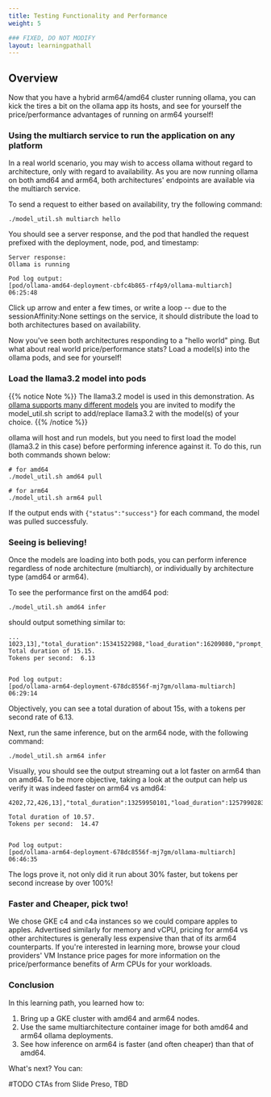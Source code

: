 ```yaml
---
title: Testing Functionality and Performance
weight: 5

### FIXED, DO NOT MODIFY
layout: learningpathall
---
```


## Overview
Now that you have a hybrid arm64/amd64 cluster running ollama, you can kick the tires a bit on the ollama app its hosts, and see for yourself the price/performance advantages of running on arm64 yourself!

### Using the multiarch service to run the application on any platform
In a real world scenario, you may wish to access ollama without regard to architecture, only with regard to availability.  As you are now running ollama on both amd64 and arm64, both architectures' endpoints are available via the multiarch service.

To send a request to either based on availability, try the following command:

```commandline
./model_util.sh multiarch hello
```

You should see a server response, and the pod that handled the request prefixed with the deployment, node, pod, and timestamp:

```commandline
Server response:
Ollama is running

Pod log output:
[pod/ollama-amd64-deployment-cbfc4b865-rf4p9/ollama-multiarch] 06:25:48
```

Click up arrow and enter a few times, or write a loop -- due to the sessionAffinity:None settings on the service, it should distribute the load to both architectures based on availability.

Now you've seen both architectures responding to a "hello world" ping.  But what about real world price/performance stats?  Load a model(s) into the ollama pods, and see for yourself!

### Load the llama3.2 model into pods

{{% notice Note %}}
The llama3.2 model is used in this demonstration.  As [ollama supports many different models](https://ollama-operator.ayaka.io/pages/en/guide/supported-models) you are invited to modify the model_util.sh script to add/replace llama3.2 with the model(s) of your choice.
{{% /notice %}}

ollama will host and run models, but you need to first load the model (llama3.2 in this case) before performing inference against it.  To do this, run both commands shown below:

```commandline
# for amd64
./model_util.sh amd64 pull

# for arm64
./model_util.sh arm64 pull
```
If the output ends with ```{"status":"success"}``` for each command, the model was pulled successfuly.

### Seeing is believing!

Once the models are loading into both pods, you can perform inference regardless of node architecture (multiarch), or individually by architecture type (amd64 or arm64).  

To see the performance first on the amd64 pod:

```commandline
./model_util.sh amd64 infer
```
should output something similar to:

```commandline
...
1023,13],"total_duration":15341522988,"load_duration":16209080,"prompt_eval_count":32,"prompt_eval_duration":164000000,"eval_count":93,"eval_duration":15159000000}
Total duration of 15.15.
Tokens per second:  6.13


Pod log output:
[pod/ollama-arm64-deployment-678dc8556f-mj7gm/ollama-multiarch] 06:29:14
```

Objectively, you can see a total duration of about 15s, with a tokens per second rate of 6.13.  

Next, run the same inference, but on the arm64 node, with the following command:

```commandline
./model_util.sh arm64 infer
```

Visually, you should see the output streaming out a lot faster on arm64 than on amd64.  To be more objective, taking a look at the output can help us verify it was indeed faster on arm64 vs amd64:

```commandline
4202,72,426,13],"total_duration":13259950101,"load_duration":1257990283,"prompt_eval_count":32,"prompt_eval_duration":1431000000,"eval_count":153,"eval_duration":10570000000}

Total duration of 10.57.
Tokens per second:  14.47


Pod log output:
[pod/ollama-arm64-deployment-678dc8556f-mj7gm/ollama-multiarch] 06:46:35
```
The logs prove it, not only did it run about 30% faster, but tokens per second increase by over 100%!

### Faster and Cheaper, pick two!

We chose GKE c4 and c4a instances so we could compare apples to apples.  Advertised similarly for memory and vCPU, pricing for arm64 vs other architectures is generally less expensive than that of its arm64 counterparts.  If you're interested in learning more, browse your cloud providers' VM Instance price pages for more information on the price/performance benefits of Arm CPUs for your workloads.

### Conclusion

In this learning path, you learned how to:

1. Bring up a GKE cluster with amd64 and arm64 nodes.
2. Use the same multiarchitecture container image for both amd64 and arm64 ollama deployments.
3. See how inference on arm64 is faster (and often cheaper) than that of amd64.

What's next?  You can:

#TODO CTAs from Slide Preso, TBD























